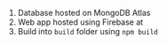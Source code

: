 1. Database hosted on MongoDB Atlas
2. Web app hosted using Firebase at 
3. Build into `build` folder using `npm build`